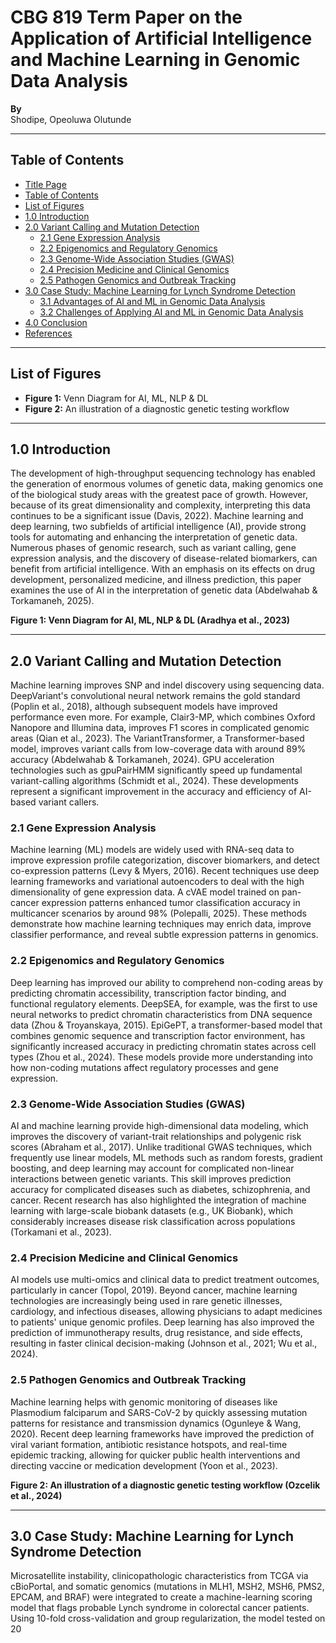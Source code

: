 # CBG 819 Term Paper on the Application of Artificial Intelligence and Machine Learning in Genomic Data Analysis

**By**  
Shodipe, Opeoluwa Olutunde  

---

## Table of Contents

- [Title Page](#cbg-819-term-paper-on-the-application-of-artificial-intelligence-and-machine-learning-in-genomic-data-analysis)
- [Table of Contents](#table-of-contents)
- [List of Figures](#list-of-figures)
- [1.0 Introduction](#10-introduction)
- [2.0 Variant Calling and Mutation Detection](#20-variant-calling-and-mutation-detection)  
  - [2.1 Gene Expression Analysis](#21-gene-expression-analysis)  
  - [2.2 Epigenomics and Regulatory Genomics](#22-epigenomics-and-regulatory-genomics)  
  - [2.3 Genome-Wide Association Studies (GWAS)](#23-genome-wide-association-studies-gwas)  
  - [2.4 Precision Medicine and Clinical Genomics](#24-precision-medicine-and-clinical-genomics)  
  - [2.5 Pathogen Genomics and Outbreak Tracking](#25-pathogen-genomics-and-outbreak-tracking)
- [3.0 Case Study: Machine Learning for Lynch Syndrome Detection](#30-case-study-machine-learning-for-lynch-syndrome-detection)  
  - [3.1 Advantages of AI and ML in Genomic Data Analysis](#31-advantages-of-ai-and-ml-in-genomic-data-analysis)  
  - [3.2 Challenges of Applying AI and ML in Genomic Data Analysis](#32-challenges-of-applying-ai-and-ml-in-genomic-data-analysis)
- [4.0 Conclusion](#40-conclusion)
- [References](#references)

---

## List of Figures

- **Figure 1:** Venn Diagram for AI, ML, NLP & DL  
- **Figure 2:** An illustration of a diagnostic genetic testing workflow  

---

## 1.0 Introduction

The development of high-throughput sequencing technology has enabled the generation of enormous volumes of genetic data, making genomics one of the biological study areas with the greatest pace of growth. However, because of its great dimensionality and complexity, interpreting this data continues to be a significant issue (Davis, 2022). Machine learning and deep learning, two subfields of artificial intelligence (AI), provide strong tools for automating and enhancing the interpretation of genetic data. Numerous phases of genomic research, such as variant calling, gene expression analysis, and the discovery of disease-related biomarkers, can benefit from artificial intelligence. With an emphasis on its effects on drug development, personalized medicine, and illness prediction, this paper examines the use of AI in the interpretation of genetic data (Abdelwahab & Torkamaneh, 2025).

**Figure 1: Venn Diagram for AI, ML, NLP & DL (Aradhya et al., 2023)**

---

## 2.0 Variant Calling and Mutation Detection

Machine learning improves SNP and indel discovery using sequencing data. DeepVariant's convolutional neural network remains the gold standard (Poplin et al., 2018), although subsequent models have improved performance even more. For example, Clair3-MP, which combines Oxford Nanopore and Illumina data, improves F1 scores in complicated genomic areas (Qian et al., 2023). The VariantTransformer, a Transformer-based model, improves variant calls from low-coverage data with around 89% accuracy (Abdelwahab & Torkamaneh, 2024). GPU acceleration technologies such as gpuPairHMM significantly speed up fundamental variant-calling algorithms (Schmidt et al., 2024). These developments represent a significant improvement in the accuracy and efficiency of AI-based variant callers.

### 2.1 Gene Expression Analysis

Machine learning (ML) models are widely used with RNA-seq data to improve expression profile categorization, discover biomarkers, and detect co-expression patterns (Levy & Myers, 2016). Recent techniques use deep learning frameworks and variational autoencoders to deal with the high dimensionality of gene expression data. A cVAE model trained on pan-cancer expression patterns enhanced tumor classification accuracy in multicancer scenarios by around 98% (Polepalli, 2025). These methods demonstrate how machine learning techniques may enrich data, improve classifier performance, and reveal subtle expression patterns in genomics.

### 2.2 Epigenomics and Regulatory Genomics

Deep learning has improved our ability to comprehend non-coding areas by predicting chromatin accessibility, transcription factor binding, and functional regulatory elements. DeepSEA, for example, was the first to use neural networks to predict chromatin characteristics from DNA sequence data (Zhou & Troyanskaya, 2015). EpiGePT, a transformer-based model that combines genomic sequence and transcription factor environment, has significantly increased accuracy in predicting chromatin states across cell types (Zhou et al., 2024). These models provide more understanding into how non-coding mutations affect regulatory processes and gene expression.

### 2.3 Genome-Wide Association Studies (GWAS)

AI and machine learning provide high-dimensional data modeling, which improves the discovery of variant-trait relationships and polygenic risk scores (Abraham et al., 2017). Unlike traditional GWAS techniques, which frequently use linear models, ML methods such as random forests, gradient boosting, and deep learning may account for complicated non-linear interactions between genetic variants. This skill improves prediction accuracy for complicated diseases such as diabetes, schizophrenia, and cancer. Recent research has also highlighted the integration of machine learning with large-scale biobank datasets (e.g., UK Biobank), which considerably increases disease risk classification across populations (Torkamani et al., 2023).

### 2.4 Precision Medicine and Clinical Genomics

AI models use multi-omics and clinical data to predict treatment outcomes, particularly in cancer (Topol, 2019). Beyond cancer, machine learning technologies are increasingly being used in rare genetic illnesses, cardiology, and infectious diseases, allowing physicians to adapt medicines to patients' unique genomic profiles. Deep learning has also improved the prediction of immunotherapy results, drug resistance, and side effects, resulting in faster clinical decision-making (Johnson et al., 2021; Wu et al., 2024).

### 2.5 Pathogen Genomics and Outbreak Tracking

Machine learning helps with genomic monitoring of diseases like Plasmodium falciparum and SARS-CoV-2 by quickly assessing mutation patterns for resistance and transmission dynamics (Ogunleye & Wang, 2020). Recent deep learning frameworks have improved the prediction of viral variant formation, antibiotic resistance hotspots, and real-time epidemic tracking, allowing for quicker public health interventions and directing vaccine or medication development (Yoon et al., 2023).

**Figure 2: An illustration of a diagnostic genetic testing workflow (Ozcelik et al., 2024)**

---

## 3.0 Case Study: Machine Learning for Lynch Syndrome Detection

Microsatellite instability, clinicopathologic characteristics from TCGA via cBioPortal, and somatic genomics (mutations in MLH1, MSH2, MSH6, PMS2, EPCAM, and BRAF) were integrated to create a machine-learning scoring model that flags probable Lynch syndrome in colorectal cancer patients. Using 10-fold cross-validation and group regularization, the model tested on 20
